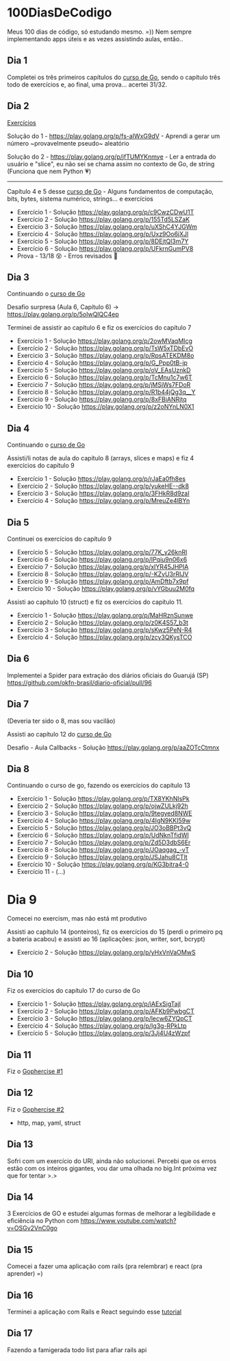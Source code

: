 # 100DiasDeCodigo
Meus 100 dias de código, só estudando mesmo. =)) Nem sempre implementando apps úteis e as vezes assistindo aulas, então..

## Dia 1

Completei os três primeiros capítulos do [curso de Go](https://greatercommons.com/learn/golang-ptbr), sendo o capítulo três todo de exercícios e, ao final, uma prova... acertei 31/32. 

## Dia 2

[Exercícios](https://github.com/katecpp/GoExercises)

Solução do 1 - https://play.golang.org/p/fs-aIWxG9dV - Aprendi a gerar um número ~provavelmente pseudo~ aleatório

Solução do 2 - https://play.golang.org/p/jfTUMYKnmye - Ler a entrada do usuário e "slice", eu não sei se chama assim no contexto de Go, de string (Funciona que nem Python :heartpulse:)

-----------------

Capítulo 4 e 5 desse [curso de Go](https://greatercommons.com/learn/golang-ptbr) - Alguns fundamentos de computação, bits, bytes, sistema numérico, strings... e exercícios
- Exercício 1 - Solução https://play.golang.org/p/c9CwzCDwU1T
- Exercício 2 - Solução https://play.golang.org/p/155Td5LSZaK
- Exercicio 3 - Solução https://play.golang.org/p/uXShC4YJGWm
- Exercício 4 - Solução https://play.golang.org/p/Uxz9Oo6jXJl
- Exercício 5 - Solução https://play.golang.org/p/8DEjtQl3m7Y
- Exercício 6 - Solução https://play.golang.org/p/UFkrnGumPV8
- Prova - 13/18 :dizzy_face: - Erros revisados :muscle:

## Dia 3
Continuando o [curso de Go](https://greatercommons.com/learn/golang-ptbr)

Desafio surpresa (Aula 6, Capítulo 6) -> https://play.golang.org/p/5oIwQlQC4ep

Terminei de assistir ao capítulo 6 e fiz os exercícios do capítulo 7

- Exercício 1 - Solução https://play.golang.org/p/2owMVaqMIcg
- Exercício 2 - Solução https://play.golang.org/p/TsW5xTDbEvO
- Exercicio 3 - Solução https://play.golang.org/p/RpsATEKDM8o
- Exercicio 4 - Solução https://play.golang.org/p/G_Ppp0tB-jp
- Exercicio 5 - Solução https://play.golang.org/p/oV_EAsUznkD
- Exercicio 6 - Solução https://play.golang.org/p/TcMnu1c7w6T
- Exercicio 7 - Solução https://play.golang.org/p/jMSjWs7FDoR
- Exercicio 8 - Solução https://play.golang.org/p/R1b44jQg3q__Y
- Exercicio 9 - Solução https://play.golang.org/p/8xFBiANRjtq
- Exercicio 10 - Solução https://play.golang.org/p/z2oNYnLN0X1

## Dia 4
Continuando o [curso de Go](https://greatercommons.com/learn/golang-ptbr)

Assisti/li notas de aula do capítulo 8 (arrays, slices e maps) e fiz 4 exercícios do capítulo 9

- Exercício 1 - Solução https://play.golang.org/p/rJaEa0fh8es
- Exercício 2 - Solução https://play.golang.org/p/yukeHE--dk8
- Exercício 3 - Solução https://play.golang.org/p/3FHkR8d9zaI
- Exercício 4 - Solução https://play.golang.org/p/MreuZe4lBYn

## Dia 5
Continuei os exercícios do capítulo 9
- Exercício 5 - Solução https://play.golang.org/p/77K_y26knRl
- Exercício 6 - Solução https://play.golang.org/p/IPqiu9n06x6
- Exercício 7 - Solução https://play.golang.org/p/xIYR45JHPIA
- Exercício 8 - Solução https://play.golang.org/p/-KZvU3rRIJV
- Exercício 9 - Solução https://play.golang.org/p/AmDftb7x9pf
- Exercício 10 - Solução https://play.golang.org/p/vYGbuu2M0fq

Assisti ao capítulo 10 (struct) e fiz os exercícios do capítulo 11.
- Exercício 1 - Solução https://play.golang.org/p/MaHRznSunwe
- Exercício 2 - Solução https://play.golang.org/p/z0K4S57_b3t
- Exercício 3 - Solução https://play.golang.org/p/sKwz5PeN-R4
- Exercício 4 - Solução https://play.golang.org/p/zcy3QKysTCO

## Dia 6
Implementei a Spider para extração dos diários oficiais do Guarujá (SP)
https://github.com/okfn-brasil/diario-oficial/pull/96

## Dia 7
(Deveria ter sido o 8, mas sou vacilão)

Assisti ao capítulo 12 do [curso de Go](https://greatercommons.com/learn/golang-ptbr)

Desafio - Aula Callbacks - Solução https://play.golang.org/p/aaZOTcCtmnx

## Dia 8
Continuando o curso de go, fazendo os exercícios do capítulo 13
- Exercício 1 - Solução https://play.golang.org/p/TX8YKhNIsPk
- Exercício 2 - Solução https://play.golang.org/p/ojwZULkj92h
- Exercício 3 - Solução https://play.golang.org/p/9tegyed8NWE
- Exercício 4 - Solução https://play.golang.org/p/4IgN9KKI59w
- Exercício 5 - Solução https://play.golang.org/p/JO3oBBPt3vQ
- Exercício 6 - Solução https://play.golang.org/p/UdNknTfidWl
- Exercício 7 - Solução https://play.golang.org/p/Zd5D3dbS6Er
- Exercício 8 - Solução https://play.golang.org/p/JOaqgag_-vT
- Exercício 9 - Solução https://play.golang.org/p/JSJahu8CTlt
- Exercício 10 - Solução https://play.golang.org/p/KG3bitra4-0
- Exercício 11 - (...)

# Dia 9
Comecei no exercism, mas não está mt produtivo

Assisti ao capítulo 14 (ponteiros), fiz os exercícios do 15 (perdi o primeiro pq a bateria acabou) e assisti ao 16 (aplicações: json, writer, sort, bcrypt)

- Exercício 2 - Solução https://play.golang.org/p/yHxVnVaOMwS

## Dia 10
Fiz os exercícios do capítulo 17 do curso de Go
- Exercício 1 - Solução https://play.golang.org/p/iAExSigTajl
- Exercício 2 - Solução https://play.golang.org/p/AFKb9PwbgCT
- Exercício 3 - Solução https://play.golang.org/p/lecw6ZYQpCT
- Exercício 4 - Solução https://play.golang.org/p/Ig3g-RPkLtp
- Exercício 5 - Solução https://play.golang.org/p/3Jj4U4zWzpf

## Dia 11
Fiz o [Gophercise #1](https://gophercises.com/exercises/quiz)

## Dia 12
Fiz o [Gophercise #2](https://gophercises.com/exercises/urlshort)

- http, map, yaml, struct


## Dia 13
Sofri com um exercício do URI, ainda não solucionei. Percebi que os erros estão com os inteiros gigantes, vou dar uma olhada no big.Int próxima vez que for tentar >.>

## Dia 14
3 Exercícios de GO e estudei algumas formas de melhorar a legibilidade e eficiência no Python com https://www.youtube.com/watch?v=OSGv2VnC0go

## Dia 15
Comecei a fazer uma aplicação com rails (pra relembrar) e react (pra aprender) =)

## Dia 16
Terminei a aplicação com Rails e React seguindo esse [tutorial](https://medium.com/quick-code/simple-rails-crud-app-with-react-frontend-using-react-rails-gem-b708b89a9419)

## Dia 17
Fazendo a famigerada todo list para afiar rails api
